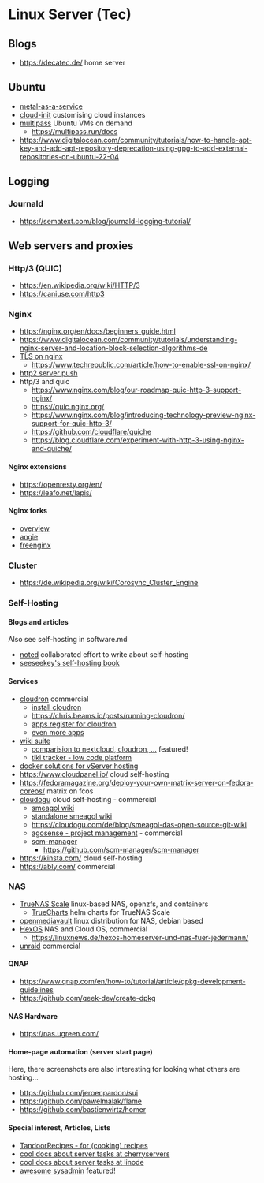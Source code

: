 # Linux Server (Tec)


## Blogs

* https://decatec.de/ home server

## Ubuntu 

* [metal-as-a-service](https://maas.io/)
* [cloud-init](https://cloud-init.io/) customising cloud instances
* [multipass](https://multipass.run/) Ubuntu VMs on demand
  + https://multipass.run/docs
* https://www.digitalocean.com/community/tutorials/how-to-handle-apt-key-and-add-apt-repository-deprecation-using-gpg-to-add-external-repositories-on-ubuntu-22-04

## Logging

### Journald

* https://sematext.com/blog/journald-logging-tutorial/


## Web servers and proxies

### Http/3 (QUIC)

* https://en.wikipedia.org/wiki/HTTP/3
* https://caniuse.com/http3

### Nginx

* https://nginx.org/en/docs/beginners_guide.html
* https://www.digitalocean.com/community/tutorials/understanding-nginx-server-and-location-block-selection-algorithms-de
* [TLS on nginx](https://www.sslmarket.de/ssl/help-installation-des-ssl-zertifikats-fuer-server-nginx)
  + https://www.techrepublic.com/article/how-to-enable-ssl-on-nginx/
* [http2 server push](https://www.nginx.com/blog/nginx-1-13-9-http2-server-push/)
* http/3 and quic
  + https://www.nginx.com/blog/our-roadmap-quic-http-3-support-nginx/
  + https://quic.nginx.org/
  + https://www.nginx.com/blog/introducing-technology-preview-nginx-support-for-quic-http-3/
  + https://github.com/cloudflare/quiche
  + https://blog.cloudflare.com/experiment-with-http-3-using-nginx-and-quiche/

#### Nginx extensions

* https://openresty.org/en/
* https://leafo.net/lapis/

#### Nginx forks

* [overview](https://linuxnews.de/freenginx-neuer-nginx-fork/)
* [angie](https://github.com/webserver-llc/angie)
* [freenginx](http://freenginx.org/)

### Cluster

* https://de.wikipedia.org/wiki/Corosync_Cluster_Engine

### Self-Hosting

#### Blogs and articles

Also see self-hosting in software.md

* [noted](https://noted.lol/) collaborated effort to write about self-hosting
* [seeseekey's self-hosting book](https://seeseekey.net/fachbuecher/selfhosting)

#### Services

* [cloudron](https://www.cloudron.io/) commercial
  + [install cloudron](https://docs.cloudron.io/installation/)
  + https://chris.beams.io/posts/running-cloudron/
  + [apps register for cloudron](https://git.cloudron.io/cloudron)
  + [even more apps](https://github.com/orgs/cloudron-io/repositories)
* [wiki suite](https://wikisuite.org/Software)
  + [comparision to nextcloud, cloudron, ...](https://wikisuite.org/Alternatives) featured!
  + [tiki tracker - low code platform](https://tikitrackers.org/Database-Web-App-Builder)
* [docker solutions for vServer hosting](https://www.dogado.de/vps)
* https://www.cloudpanel.io/ cloud self-hosting
* https://fedoramagazine.org/deploy-your-own-matrix-server-on-fedora-coreos/ matrix on fcos
* [cloudogu](https://cloudogu.com/en/ecosystem/architecture/) cloud self-hosting - commercial
  + [smeagol wiki](https://github.com/cloudogu/smeagol)
  + [standalone smeagol wiki](https://github.com/schnatterer/smeagol-galore)
  + https://cloudogu.com/de/blog/smeagol-das-open-source-git-wiki
  + [agosense - project management](https://agosense.com/de/produkte/agosensefidelia) - commercial
  + [scm-manager](https://scm-manager.org/)
    - https://github.com/scm-manager/scm-manager
* https://kinsta.com/ cloud self-hosting
* https://ably.com/ commercial

### NAS

* [TrueNAS Scale](https://www.truenas.com/truenas-scale/) linux-based NAS, openzfs, and containers
  + [TrueCharts](https://truecharts.org/manual/SCALE/guides/scale-intro/) helm charts for TrueNAS Scale
* [openmediavault](https://www.openmediavault.org/) linux distribution for NAS, debian based
* [HexOS](https://hexos.com/blog/the-magic-behind-hexos) NAS and Cloud OS, commercial
  + https://linuxnews.de/hexos-homeserver-und-nas-fuer-jedermann/
* [unraid](https://unraid.net/) commercial

#### QNAP

* https://www.qnap.com/en/how-to/tutorial/article/qpkg-development-guidelines
* https://github.com/qeek-dev/create-dpkg

#### NAS Hardware

* https://nas.ugreen.com/

#### Home-page automation (server start page)

Here, there screenshots are also interesting for looking what others are hosting...

* https://github.com/jeroenpardon/sui
* https://github.com/pawelmalak/flame
* https://github.com/bastienwirtz/homer


#### Special interest, Articles, Lists

* [TandoorRecipes - for (cooking) recipes](https://github.com/TandoorRecipes/recipes)
* [cool docs about server tasks at cherryservers](https://www.cherryservers.com/blog/set-docker-environment-variables)
* [cool docs about server tasks at linode](https://www.linode.com/docs/guides/)
* [awesome sysadmin](https://github.com/cloudron-io/awesome-sysadmin) featured!
